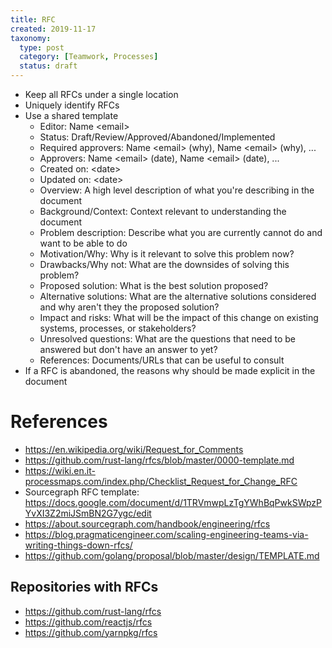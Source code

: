```yaml
---
title: RFC
created: 2019-11-17
taxonomy:
  type: post
  category: [Teamwork, Processes]
  status: draft
---
```


* Keep all RFCs under a single location
* Uniquely identify RFCs
* Use a shared template
	* Editor: Name &lt;email&gt;
	* Status: Draft/Review/Approved/Abandoned/Implemented
	* Required approvers: Name &lt;email&gt; (why), Name &lt;email&gt; (why), ...
	* Approvers: Name &lt;email&gt; (date), Name &lt;email&gt; (date), ...
	* Created on: &lt;date&gt;
	* Updated on: &lt;date&gt;
	* Overview: A high level description of what you're describing in the document
	* Background/Context: Context relevant to understanding the document
	* Problem description: Describe what you are currently cannot do and want to be able to do
	* Motivation/Why: Why is it relevant to solve this problem now?
	* Drawbacks/Why not: What are the downsides of solving this problem?
	* Proposed solution: What is the best solution proposed?
	* Alternative solutions: What are the alternative solutions considered and why aren't they the proposed solution?
	* Impact and risks: What will be the impact of this change on existing systems, processes, or stakeholders?
	* Unresolved questions: What are the questions that need to be answered but don't have an answer to yet?
	* References: Documents/URLs that can be useful to consult
* If a RFC is abandoned, the reasons why should be made explicit in the document

# References
* https://en.wikipedia.org/wiki/Request_for_Comments
* https://github.com/rust-lang/rfcs/blob/master/0000-template.md
* https://wiki.en.it-processmaps.com/index.php/Checklist_Request_for_Change_RFC
* Sourcegraph RFC template: https://docs.google.com/document/d/1TRVmwpLzTgYWhBqPwkSWpzPYvXI3Z2miJSmBN2G7ygc/edit
* https://about.sourcegraph.com/handbook/engineering/rfcs
* https://blog.pragmaticengineer.com/scaling-engineering-teams-via-writing-things-down-rfcs/
* https://github.com/golang/proposal/blob/master/design/TEMPLATE.md

## Repositories with RFCs
* https://github.com/rust-lang/rfcs
* https://github.com/reactjs/rfcs
* https://github.com/yarnpkg/rfcs
